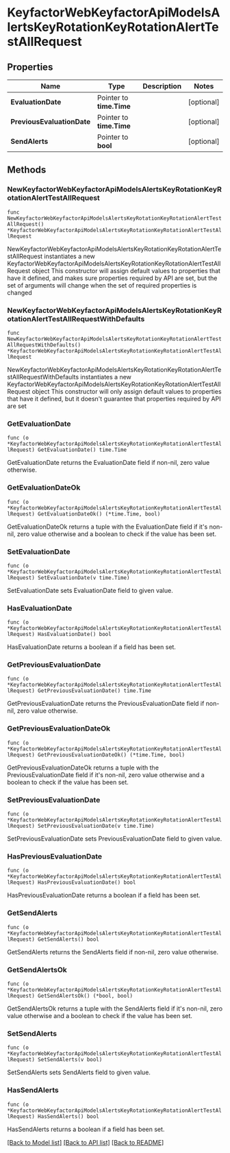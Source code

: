 # KeyfactorWebKeyfactorApiModelsAlertsKeyRotationKeyRotationAlertTestAllRequest

## Properties

Name | Type | Description | Notes
------------ | ------------- | ------------- | -------------
**EvaluationDate** | Pointer to **time.Time** |  | [optional] 
**PreviousEvaluationDate** | Pointer to **time.Time** |  | [optional] 
**SendAlerts** | Pointer to **bool** |  | [optional] 

## Methods

### NewKeyfactorWebKeyfactorApiModelsAlertsKeyRotationKeyRotationAlertTestAllRequest

`func NewKeyfactorWebKeyfactorApiModelsAlertsKeyRotationKeyRotationAlertTestAllRequest() *KeyfactorWebKeyfactorApiModelsAlertsKeyRotationKeyRotationAlertTestAllRequest`

NewKeyfactorWebKeyfactorApiModelsAlertsKeyRotationKeyRotationAlertTestAllRequest instantiates a new KeyfactorWebKeyfactorApiModelsAlertsKeyRotationKeyRotationAlertTestAllRequest object
This constructor will assign default values to properties that have it defined,
and makes sure properties required by API are set, but the set of arguments
will change when the set of required properties is changed

### NewKeyfactorWebKeyfactorApiModelsAlertsKeyRotationKeyRotationAlertTestAllRequestWithDefaults

`func NewKeyfactorWebKeyfactorApiModelsAlertsKeyRotationKeyRotationAlertTestAllRequestWithDefaults() *KeyfactorWebKeyfactorApiModelsAlertsKeyRotationKeyRotationAlertTestAllRequest`

NewKeyfactorWebKeyfactorApiModelsAlertsKeyRotationKeyRotationAlertTestAllRequestWithDefaults instantiates a new KeyfactorWebKeyfactorApiModelsAlertsKeyRotationKeyRotationAlertTestAllRequest object
This constructor will only assign default values to properties that have it defined,
but it doesn't guarantee that properties required by API are set

### GetEvaluationDate

`func (o *KeyfactorWebKeyfactorApiModelsAlertsKeyRotationKeyRotationAlertTestAllRequest) GetEvaluationDate() time.Time`

GetEvaluationDate returns the EvaluationDate field if non-nil, zero value otherwise.

### GetEvaluationDateOk

`func (o *KeyfactorWebKeyfactorApiModelsAlertsKeyRotationKeyRotationAlertTestAllRequest) GetEvaluationDateOk() (*time.Time, bool)`

GetEvaluationDateOk returns a tuple with the EvaluationDate field if it's non-nil, zero value otherwise
and a boolean to check if the value has been set.

### SetEvaluationDate

`func (o *KeyfactorWebKeyfactorApiModelsAlertsKeyRotationKeyRotationAlertTestAllRequest) SetEvaluationDate(v time.Time)`

SetEvaluationDate sets EvaluationDate field to given value.

### HasEvaluationDate

`func (o *KeyfactorWebKeyfactorApiModelsAlertsKeyRotationKeyRotationAlertTestAllRequest) HasEvaluationDate() bool`

HasEvaluationDate returns a boolean if a field has been set.

### GetPreviousEvaluationDate

`func (o *KeyfactorWebKeyfactorApiModelsAlertsKeyRotationKeyRotationAlertTestAllRequest) GetPreviousEvaluationDate() time.Time`

GetPreviousEvaluationDate returns the PreviousEvaluationDate field if non-nil, zero value otherwise.

### GetPreviousEvaluationDateOk

`func (o *KeyfactorWebKeyfactorApiModelsAlertsKeyRotationKeyRotationAlertTestAllRequest) GetPreviousEvaluationDateOk() (*time.Time, bool)`

GetPreviousEvaluationDateOk returns a tuple with the PreviousEvaluationDate field if it's non-nil, zero value otherwise
and a boolean to check if the value has been set.

### SetPreviousEvaluationDate

`func (o *KeyfactorWebKeyfactorApiModelsAlertsKeyRotationKeyRotationAlertTestAllRequest) SetPreviousEvaluationDate(v time.Time)`

SetPreviousEvaluationDate sets PreviousEvaluationDate field to given value.

### HasPreviousEvaluationDate

`func (o *KeyfactorWebKeyfactorApiModelsAlertsKeyRotationKeyRotationAlertTestAllRequest) HasPreviousEvaluationDate() bool`

HasPreviousEvaluationDate returns a boolean if a field has been set.

### GetSendAlerts

`func (o *KeyfactorWebKeyfactorApiModelsAlertsKeyRotationKeyRotationAlertTestAllRequest) GetSendAlerts() bool`

GetSendAlerts returns the SendAlerts field if non-nil, zero value otherwise.

### GetSendAlertsOk

`func (o *KeyfactorWebKeyfactorApiModelsAlertsKeyRotationKeyRotationAlertTestAllRequest) GetSendAlertsOk() (*bool, bool)`

GetSendAlertsOk returns a tuple with the SendAlerts field if it's non-nil, zero value otherwise
and a boolean to check if the value has been set.

### SetSendAlerts

`func (o *KeyfactorWebKeyfactorApiModelsAlertsKeyRotationKeyRotationAlertTestAllRequest) SetSendAlerts(v bool)`

SetSendAlerts sets SendAlerts field to given value.

### HasSendAlerts

`func (o *KeyfactorWebKeyfactorApiModelsAlertsKeyRotationKeyRotationAlertTestAllRequest) HasSendAlerts() bool`

HasSendAlerts returns a boolean if a field has been set.


[[Back to Model list]](../README.md#documentation-for-models) [[Back to API list]](../README.md#documentation-for-api-endpoints) [[Back to README]](../README.md)



